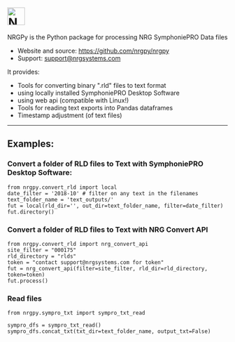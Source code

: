 # <img alt="NRGPy" src="https://www.nrgsystems.com/mysite/images/logo.png?v=3" height="40">

NRGPy is the Python package for processing NRG SymphoniePRO Data files

- Website and source: https://github.com/nrgpy/nrgpy
- Support: support@nrgsystems.com

It provides:

- Tools for converting binary ".rld" files to text format
 - using locally installed SymphoniePRO Desktop Software
 - using web api (compatible with Linux!)
- Tools for reading text exports into Pandas dataframes
- Timestamp adjustment (of text files)

***
## Examples:

### Convert a folder of RLD files to Text with SymphoniePRO Desktop Software:
    from nrgpy.convert_rld import local
    date_filter = '2018-10' # filter on any text in the filenames
    text_folder_name = 'text_outputs/'
    fut = local(rld_dir='', out_dir=text_folder_name, filter=date_filter)
    fut.directory()

### Convert a folder of RLD files to Text with NRG Convert API

    from nrgpy.convert_rld import nrg_convert_api
    site_filter = "000175"
    rld_directory = "rlds"
    token = "contact support@nrgsystems.com for token"
    fut = nrg_convert_api(filter=site_filter, rld_dir=rld_directory, token=token)
    fut.process()

### Read files
    from nrgpy.sympro_txt import sympro_txt_read

    sympro_dfs = sympro_txt_read()
    sympro_dfs.concat_txt(txt_dir=text_folder_name, output_txt=False)
